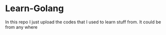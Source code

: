 # Learn-Golang
In this repo I just upload the codes that I used to learn stuff from. It could be from any where
